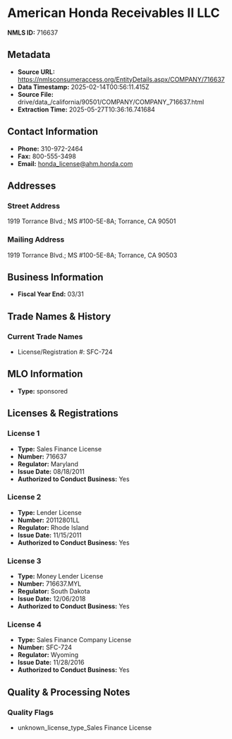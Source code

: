 # American Honda Receivables II LLC

**NMLS ID:** 716637

## Metadata
- **Source URL:** https://nmlsconsumeraccess.org/EntityDetails.aspx/COMPANY/716637
- **Data Timestamp:** 2025-02-14T00:56:11.415Z
- **Source File:** drive/data_/california/90501/COMPANY/COMPANY_716637.html
- **Extraction Time:** 2025-05-27T10:36:16.741684

## Contact Information
- **Phone:** 310-972-2464
- **Fax:** 800-555-3498
- **Email:** honda_license@ahm.honda.com

## Addresses
### Street Address
1919 Torrance Blvd.; MS #100-5E-8A; Torrance, CA 90501

### Mailing Address
1919 Torrance Blvd.; MS #100-5E-8A; Torrance, CA 90503

## Business Information
- **Fiscal Year End:** 03/31

## Trade Names & History
### Current Trade Names
- License/Registration #: SFC-724

## MLO Information
- **Type:** sponsored

## Licenses & Registrations

### License 1
- **Type:** Sales Finance License
- **Number:** 716637
- **Regulator:** Maryland
- **Issue Date:** 08/18/2011
- **Authorized to Conduct Business:** Yes

### License 2
- **Type:** Lender License
- **Number:** 20112801LL
- **Regulator:** Rhode Island
- **Issue Date:** 11/15/2011
- **Authorized to Conduct Business:** Yes

### License 3
- **Type:** Money Lender License
- **Number:** 716637.MYL
- **Regulator:** South Dakota
- **Issue Date:** 12/06/2018
- **Authorized to Conduct Business:** Yes

### License 4
- **Type:** Sales Finance Company License
- **Number:** SFC-724
- **Regulator:** Wyoming
- **Issue Date:** 11/28/2016
- **Authorized to Conduct Business:** Yes

## Quality & Processing Notes
### Quality Flags
- unknown_license_type_Sales Finance License

